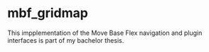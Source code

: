 # mbf_gridmap
This impplementation of the Move Base Flex navigation and plugin interfaces is part of my bachelor thesis.
